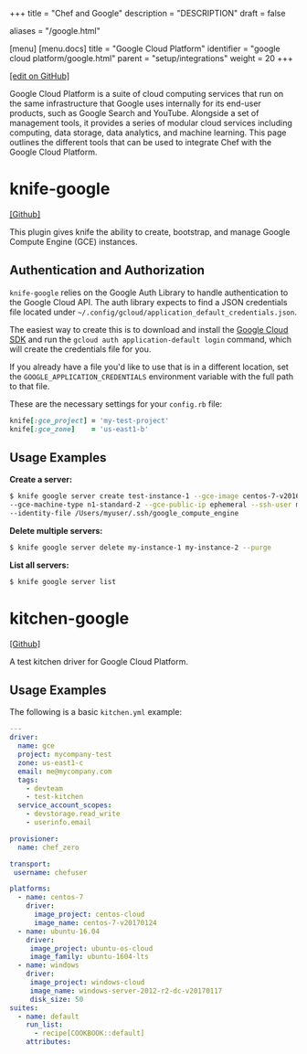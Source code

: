 +++
title = "Chef and Google"
description = "DESCRIPTION"
draft = false

aliases = "/google.html"

[menu]
  [menu.docs]
    title = "Google Cloud Platform"
    identifier = "google cloud platform/google.html"
    parent = "setup/integrations"
    weight = 20
+++    

[\[edit on
GitHub\]](https://github.com/chef/chef-web-docs/blob/master/chef_master/source/google.rst)

Google Cloud Platform is a suite of cloud computing services that run on
the same infrastructure that Google uses internally for its end-user
products, such as Google Search and YouTube. Alongside a set of
management tools, it provides a series of modular cloud services
including computing, data storage, data analytics, and machine learning.
This page outlines the different tools that can be used to integrate
Chef with the Google Cloud Platform.

knife-google
============

[\[Github\]](https://github.com/chef/knife-google)

This plugin gives knife the ability to create, bootstrap, and manage
Google Compute Engine (GCE) instances.

Authentication and Authorization
--------------------------------

`knife-google` relies on the Google Auth Library to handle
authentication to the Google Cloud API. The auth library expects to find
a JSON credentials file located under
`~/.config/gcloud/application_default_credentials.json`.

The easiest way to create this is to download and install the [Google
Cloud SDK](https://cloud.google.com/sdk/) and run the
`gcloud auth application-default login` command, which will create the
credentials file for you.

If you already have a file you'd like to use that is in a different
location, set the `GOOGLE_APPLICATION_CREDENTIALS` environment variable
with the full path to that file.

These are the necessary settings for your `config.rb` file:

``` ruby
knife[:gce_project] = 'my-test-project'
knife[:gce_zone]    = 'us-east1-b'
```

Usage Examples
--------------

**Create a server:**

``` bash
$ knife google server create test-instance-1 --gce-image centos-7-v20160219 \
--gce-machine-type n1-standard-2 --gce-public-ip ephemeral --ssh-user myuser \
--identity-file /Users/myuser/.ssh/google_compute_engine
```

**Delete multiple servers:**

``` bash
$ knife google server delete my-instance-1 my-instance-2 --purge
```

**List all servers:**

``` bash
$ knife google server list
```

kitchen-google
==============

[\[Github\]](https://github.com/test-kitchen/kitchen-google)

A test kitchen driver for Google Cloud Platform.

Usage Examples
--------------

The following is a basic `kitchen.yml` example:

``` yaml
---
driver:
  name: gce
  project: mycompany-test
  zone: us-east1-c
  email: me@mycompany.com
  tags:
    - devteam
    - test-kitchen
  service_account_scopes:
    - devstorage.read_write
    - userinfo.email

provisioner:
  name: chef_zero

transport:
 username: chefuser

platforms:
  - name: centos-7
    driver:
      image_project: centos-cloud
      image_name: centos-7-v20170124
  - name: ubuntu-16.04
    driver:
     image_project: ubuntu-os-cloud
     image_family: ubuntu-1604-lts
  - name: windows
    driver:
     image_project: windows-cloud
     image_name: windows-server-2012-r2-dc-v20170117
     disk_size: 50
suites:
  - name: default
    run_list:
      - recipe[COOKBOOK::default]
    attributes:
```
